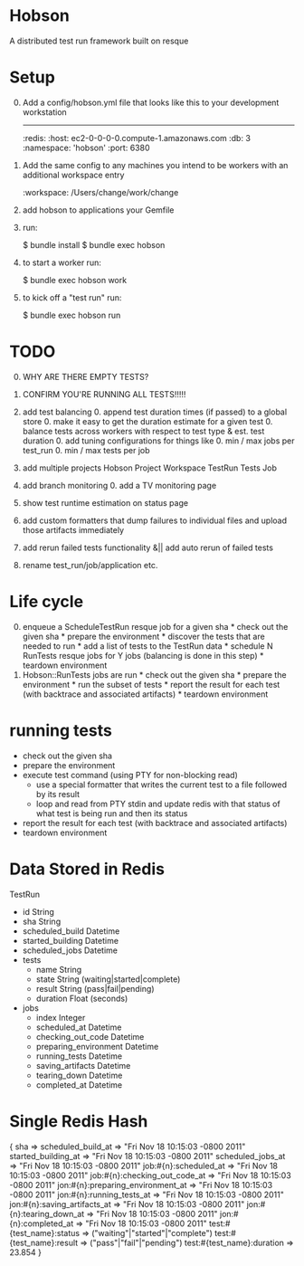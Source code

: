 # Hobson

A distributed test run framework built on resque

# Setup

  0. Add a config/hobson.yml file that looks like this to your development workstation

        ---
        :redis:
          :host: ec2-0-0-0-0.compute-1.amazonaws.com
          :db: 3
          :namespace: 'hobson'
          :port: 6380

  0. Add the same config to any machines you intend to be workers with an additional workspace entry

        :workspace: /Users/change/work/change

  0. add hobson to applications your Gemfile
  0. run:

        $ bundle install
        $ bundle exec hobson

  0. to start a worker run:

        $ bundle exec hobson work

  0. to kick off a "test run" run:

        $ bundle exec hobson run

# TODO

  0. WHY ARE THERE EMPTY TESTS?
  0. CONFIRM YOU'RE RUNNING ALL TESTS!!!!!

  0. add test balancing
    0. append test duration times (if passed) to a global store
    0. make it easy to get the duration estimate for a given test
    0. balance tests across workers with respect to test type & est. test duration
    0. add tuning configurations for things like
      0. min / max jobs per test_run
      0. min / max tests per job

  0. add multiple projects
    Hobson
      Project
        Workspace
        TestRun
          Tests
          Job

  0. add branch monitoring
    0. add a TV monitoring page

  0. show test runtime estimation on status page
  0. add custom formatters that dump failures to individual files and upload those artifacts immediately
  0. add rerun failed tests functionality &|| add auto rerun of failed tests
  0. rename test_run/job/application etc.



# Life cycle

  0. enqueue a ScheduleTestRun resque job for a given sha
    * check out the given sha
    * prepare the environment
    * discover the tests that are needed to run
    * add a list of tests to the TestRun data
    * schedule N RunTests resque jobs for Y jobs (balancing is done in this step)
    * teardown environment
  0. Hobson::RunTests jobs are run
    * check out the given sha
    * prepare the environment
    * run the subset of tests
    * report the result for each test (with backtrace and associated artifacts)
    * teardown environment

# running tests
  * check out the given sha
  * prepare the environment
  * execute test command (using PTY for non-blocking read)
    * use a special formatter that writes the current test to a file followed by its result
    * loop and read from PTY stdin and update redis with that status of what test is being run and then its status
  * report the result for each test (with backtrace and associated artifacts)
  * teardown environment








# Data Stored in Redis
TestRun
  - id                String
  - sha               String
  - scheduled_build   Datetime
  - started_building  Datetime
  - scheduled_jobs    Datetime
  - tests
    - name     String
    - state    String (waiting|started|complete)
    - result   String (pass|fail|pending)
    - duration Float  (seconds)
  - jobs
    - index                 Integer
    - scheduled_at          Datetime
    - checking_out_code     Datetime
    - preparing_environment Datetime
    - running_tests         Datetime
    - saving_artifacts      Datetime
    - tearing_down          Datetime
    - completed_at          Datetime



# Single Redis Hash
  {
    sha                               =>
    scheduled_build_at                => "Fri Nov 18 10:15:03 -0800 2011"
    started_building_at               => "Fri Nov 18 10:15:03 -0800 2011"
    scheduled_jobs_at                 => "Fri Nov 18 10:15:03 -0800 2011"
    job:#{n}:scheduled_at             => "Fri Nov 18 10:15:03 -0800 2011"
    job:#{n}:checking_out_code_at     => "Fri Nov 18 10:15:03 -0800 2011"
    jon:#{n}:preparing_environment_at => "Fri Nov 18 10:15:03 -0800 2011"
    jon:#{n}:running_tests_at         => "Fri Nov 18 10:15:03 -0800 2011"
    jon:#{n}:saving_artifacts_at      => "Fri Nov 18 10:15:03 -0800 2011"
    jon:#{n}:tearing_down_at          => "Fri Nov 18 10:15:03 -0800 2011"
    jon:#{n}:completed_at             => "Fri Nov 18 10:15:03 -0800 2011"
    test:#{test_name}:status          => ("waiting"|"started"|"complete")
    test:#{test_name}:result          => ("pass"|"fail"|"pending")
    test:#{test_name}:duration        => 23.854
  }





